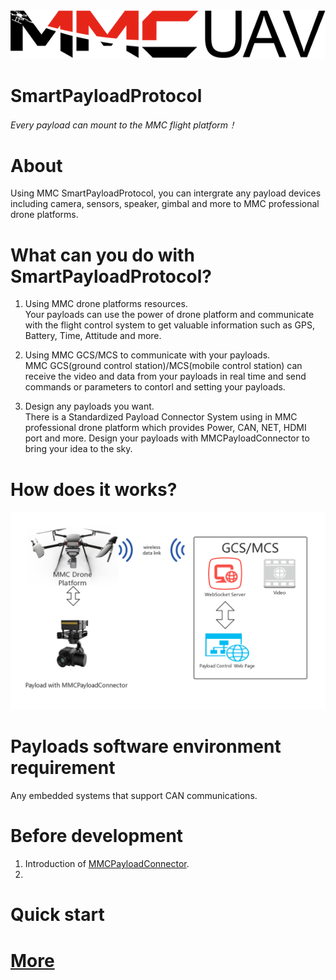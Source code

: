 ![logo](./resources/logo.png)
# SmartPayloadProtocol
*Every payload can mount to the MMC flight platform！*  

# About
Using MMC SmartPayloadProtocol, you can intergrate any payload devices 
including camera, sensors, speaker, gimbal and more to MMC professional 
drone platforms. 
 
# What can you do with SmartPayloadProtocol?
1. Using MMC drone platforms resources.  
Your payloads can use the power of drone platform and communicate with 
the flight control system to get valuable information such as GPS, Battery, Time, 
Attitude and more.

2. Using MMC GCS/MCS to communicate with your payloads.  
MMC GCS(ground control station)/MCS(mobile control station) can receive the 
video and data from your payloads in real time and send commands or parameters 
to contorl and setting your payloads.  

3. Design any payloads you want.  
There is a Standardized Payload Connector System using in MMC professional 
drone platform which provides Power, CAN, NET, HDMI port and more. Design your 
payloads with MMCPayloadConnector to bring your idea to the sky.

# How does it works?
![frame](./resources/frame.png)

# Payloads software environment requirement
Any embedded systems that support CAN communications.

# Before development
1. Introduction of [MMCPayloadConnector](./hardware/hardware.md).  
2. 


# Quick start



# [More](http://www.mmcuav.com/)


